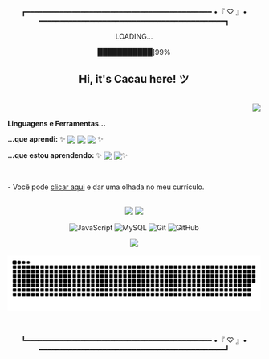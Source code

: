 <!-- https://devicon.dev/  -->

<div align="center">
  <p>┏━━━━━━━━━━━━━━━━━━━━━━━━━━━━━━━━━━━━━━━━━━━━ •『 ♡ 』• ━━━━━━━━━━━━━━━━━━━━━━━━━━━━━━━━━━━━━━━━━━━━┓</p>
  <p>LOADING...</p>
  <p>███████████]99%</p>
  <h2>Hi, it's Cacau here! ツ</h2>
</div>

<a href="https://github.com/itscacauinpt"></a>

<br/>

<img align="right" atl="good" src="https://media.giphy.com/media/11ISwbgCxEzMyY/giphy.gif">

<br/>

**Linguagens e Ferramentas...**

 **...que aprendi:**  ✨ <img align="center" src="https://img.shields.io/badge/-JavaScript-181717?style=flat-square&logo=javascript">
  <img align="center" src="https://img.shields.io/badge/-React-181717?style=flat-square&logo=react">
  <img align="center" src="https://img.shields.io/badge/-Redux-181717?style=flat-square&logo=redux"> ✨
 
 **...que estou aprendendo:** ✨
  <img align="center" src="https://img.shields.io/badge/-Java-181717?style=flat-square&logo=java">
  <img align="center" src="https://img.shields.io/badge/-MySql-181717?style=flat-square&logo=mysql" >✨
<!--   
 <img align="center" alt="Cacau-Ts" height="30" width="40" src="https://raw.githubusercontent.com/devicons/devicon/master/icons/typescript/typescript-plain.svg">
  <img align="center" alt="Cacau-Python" height="30" width="40" src="https://raw.githubusercontent.com/devicons/devicon/master/icons/python/python-original.svg">

<img align="center" alt="Cacau-Csharp" height="30" width="40" src="https://raw.githubusercontent.com/devicons/devicon/master/icons/csharp/csharp-original.svg">   
//
  <img align="center" alt="Cacau-redux" height="30" width="60" src="https://cdn.jsdelivr.net/gh/devicons/devicon/icons/redux/redux-original.svg"> 
<img align="center" alt="Cacau-CSS" height="30" width="60" src="https://cdn.jsdelivr.net/gh/devicons/devicon/icons/jest/jest-plain.svg">
-->
<br/>

<p>
  - Você pode <a href="https://gitconnected.com/itscacauinpt/resume" target="_blank">clicar aqui</a> e dar uma olhada no meu currículo.
</p>

<!-- <p>- Olá, meu nome é Ana Claudia mas pode me chamar de Cacau</p>
<p>- </p>
<p>-I’m looking to collaborate on ... </p>
<p>-I’m looking for help with ...</p>
<p>-Ask me about ...</p>
<p>-How to reach me: ...</p>
<p>-Pronouns: ...</p>
<p>-Fun fact: ...</p> -->

<br/>

<div align="center">
  <img height="180em"
       src="https://github-readme-stats.vercel.app/api?username=itscacauinpt&show_icons=true&theme=dark&include_all_commits=true&count_private=true"/>
  <img height="180em"
       src="https://github-readme-stats.vercel.app/api/top-langs/?username=itscacauinpt&layout=compact&langs_count=7&theme=dark"/>
  
 <div align="center">

![JavaScript](https://img.shields.io/badge/-JavaScript-black?style=flat-square&logo=javascript)
![MySQL](https://img.shields.io/badge/-MySQL-black?style=flat-square&logo=mysql)
![Git](https://img.shields.io/badge/-Git-black?style=flat-square&logo=git)
![GitHub](https://img.shields.io/badge/-GitHub-181717?style=flat-square&logo=github)

<!--   <img align="center" src="https://img.shields.io/badge/-MongoDB-181717?style=flat-square&logo=mongodb"> -->
</div>
</div>
<div align="center">
 <a href="https://www.linkedin.com/in/anaclaudia-de-souza" target="_blank">
  <img src="https://img.shields.io/badge/-LinkedIn-%230077B5?style=for-the-badge&logo=linkedin&logoColor=black">
 </a>

<br/>

![snake svg](https://github.com/itscacauinpt/itscacauinpt/blob/output/github-contribution-grid-snake.svg)

</div>

<br/>
<p align="center">┗━━━━━━━━━━━━━━━━━━━━━━━━━━━━━━━━━━━━━━━━━━━━ •『 ♡ 』• ━━━━━━━━━━━━━━━━━━━━━━━━━━━━━━━━━━━━━━━━━━━━┛</p>
